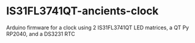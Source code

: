 # IS31FL3741QT-ancients-clock
Arduino firmware for a clock using 2 IS31FL3741QT LED matrices, a QT Py RP2040, and a DS3231 RTC
